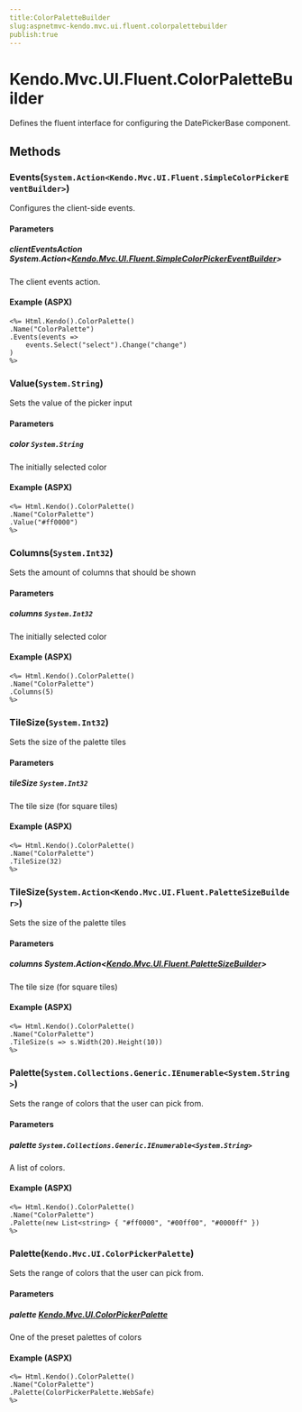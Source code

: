 ```yaml
---
title:ColorPaletteBuilder
slug:aspnetmvc-kendo.mvc.ui.fluent.colorpalettebuilder
publish:true
---
```


# Kendo.Mvc.UI.Fluent.ColorPaletteBuilder
Defines the fluent interface for configuring the DatePickerBase component.



## Methods

### Events(`System.Action<Kendo.Mvc.UI.Fluent.SimpleColorPickerEventBuilder>`)
Configures the client-side events.


#### Parameters

##### clientEventsAction System.Action<[Kendo.Mvc.UI.Fluent.SimpleColorPickerEventBuilder](/api/wrappers/aspnet-mvc/Kendo.Mvc.UI.Fluent/SimpleColorPickerEventBuilder)>
The client events action.




#### Example (ASPX)
    <%= Html.Kendo().ColorPalette()
    .Name("ColorPalette")
    .Events(events =>
        events.Select("select").Change("change")
    )
    %>


### Value(`System.String`)
Sets the value of the picker input


#### Parameters

##### color `System.String`
The initially selected color




#### Example (ASPX)
    <%= Html.Kendo().ColorPalette()
    .Name("ColorPalette")
    .Value("#ff0000")
    %>


### Columns(`System.Int32`)
Sets the amount of columns that should be shown


#### Parameters

##### columns `System.Int32`
The initially selected color




#### Example (ASPX)
    <%= Html.Kendo().ColorPalette()
    .Name("ColorPalette")
    .Columns(5)
    %>


### TileSize(`System.Int32`)
Sets the size of the palette tiles


#### Parameters

##### tileSize `System.Int32`
The tile size (for square tiles)




#### Example (ASPX)
    <%= Html.Kendo().ColorPalette()
    .Name("ColorPalette")
    .TileSize(32)
    %>


### TileSize(`System.Action<Kendo.Mvc.UI.Fluent.PaletteSizeBuilder>`)
Sets the size of the palette tiles


#### Parameters

##### columns System.Action<[Kendo.Mvc.UI.Fluent.PaletteSizeBuilder](/api/wrappers/aspnet-mvc/Kendo.Mvc.UI.Fluent/PaletteSizeBuilder)>
The tile size (for square tiles)




#### Example (ASPX)
    <%= Html.Kendo().ColorPalette()
    .Name("ColorPalette")
    .TileSize(s => s.Width(20).Height(10))
    %>


### Palette(`System.Collections.Generic.IEnumerable<System.String>`)
Sets the range of colors that the user can pick from.


#### Parameters

##### palette `System.Collections.Generic.IEnumerable<System.String>`
A list of colors.




#### Example (ASPX)
    <%= Html.Kendo().ColorPalette()
    .Name("ColorPalette")
    .Palette(new List<string> { "#ff0000", "#00ff00", "#0000ff" })
    %>


### Palette(`Kendo.Mvc.UI.ColorPickerPalette`)
Sets the range of colors that the user can pick from.


#### Parameters

##### palette [Kendo.Mvc.UI.ColorPickerPalette](/api/wrappers/aspnet-mvc/Kendo.Mvc.UI/ColorPickerPalette)
One of the preset palettes of colors




#### Example (ASPX)
    <%= Html.Kendo().ColorPalette()
    .Name("ColorPalette")
    .Palette(ColorPickerPalette.WebSafe)
    %>



